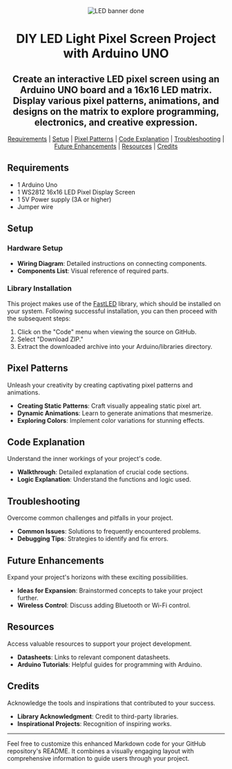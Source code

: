 <div align="center">
    <img src="https://github.com/jc2003-2003/DIY-LED-Light-Pixel-Screen-Project-with-Arduino-UNO/assets/116894695/13963e2c-e92f-4905-9b19-fd9dbec430e3" alt="LED banner done">
  
# DIY LED Light Pixel Screen Project with Arduino UNO

## Create an interactive LED pixel screen using an Arduino UNO board and a 16x16 LED matrix. Display various pixel patterns, animations, and designs on the matrix to explore programming, electronics, and creative expression.

[Requirements](README.md#Requirements) | [Setup](README.md#setup) | [Pixel Patterns](README.md#pixel-patterns) | [Code Explanation](README.md#code-explanation) | [Troubleshooting](README.md#troubleshooting) | [Future Enhancements](README.md#future-enhancements) | [Resources](README.md#resources) | [Credits](README.md#credits)
</div>

## Requirements
- 1 Arduino Uno
- 1 WS2812 16x16 LED Pixel Display Screen
- 1 5V Power supply (3A or higher)
- Jumper wire

## Setup
### Hardware Setup
- **Wiring Diagram**: Detailed instructions on connecting components.
- **Components List**: Visual reference of required parts.

### Library Installation
This project makes use of the [FastLED](https://github.com/FastLED/FastLED) library, which should be installed on your system. Following successful installation, you can then proceed with the subsequent steps:

1. Click on the "Code" menu when viewing the source on GitHub.
2. Select "Download ZIP."
3. Extract the downloaded archive into your Arduino/libraries directory.

## Pixel Patterns
Unleash your creativity by creating captivating pixel patterns and animations.

- **Creating Static Patterns**: Craft visually appealing static pixel art.
- **Dynamic Animations**: Learn to generate animations that mesmerize.
- **Exploring Colors**: Implement color variations for stunning effects.

## Code Explanation
Understand the inner workings of your project's code.

- **Walkthrough**: Detailed explanation of crucial code sections.
- **Logic Explanation**: Understand the functions and logic used.

## Troubleshooting
Overcome common challenges and pitfalls in your project.

- **Common Issues**: Solutions to frequently encountered problems.
- **Debugging Tips**: Strategies to identify and fix errors.

## Future Enhancements
Expand your project's horizons with these exciting possibilities.

- **Ideas for Expansion**: Brainstormed concepts to take your project further.
- **Wireless Control**: Discuss adding Bluetooth or Wi-Fi control.

## Resources
Access valuable resources to support your project development.

- **Datasheets**: Links to relevant component datasheets.
- **Arduino Tutorials**: Helpful guides for programming with Arduino.

## Credits
Acknowledge the tools and inspirations that contributed to your success.

- **Library Acknowledgment**: Credit to third-party libraries.
- **Inspirational Projects**: Recognition of inspiring works.

---

Feel free to customize this enhanced Markdown code for your GitHub repository's README. It combines a visually engaging layout with comprehensive information to guide users through your project.
